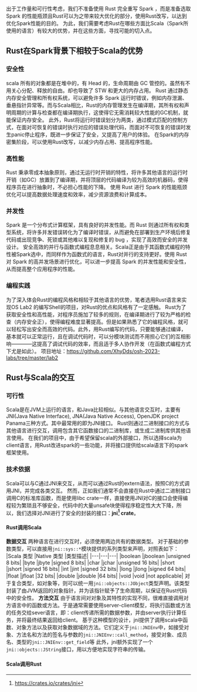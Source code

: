 出于工作量和可行性考虑，我们不准备使用 Rust 完全重写 Spark ，而是准备选取 Spark 的性能瓶颈且Rust可以为之带来较大优化的部分，使用Rust改写，以达到优化Spark性能的目的。
为此，我们需要考虑Rust在哪些方面比Scala（Spark所使用的语言）有较大的优势，并在这些方面，寻找可能的切入点。
## Rust在Spark背景下相较于Scala的优势
### 安全性
scala 所有的对象都是在堆中的，有 Head 的，生命周期由 GC 管控的。虽然有不用关心分配、释放的自由。却也导致了 STW 和更大的内存占用。
Rust 通过静态内存安全管理和所有权系统，可以避免许多 Spark 运行时错误，例如内存泄漏、垂悬指针异常等。而与Scala相比，Rust的内存管理发生在编译期，其所有权和声明周期的计算与检查都在编译期执行，这使得它无需消耗较大性能的GC机制，就能保证内存安全。
此外，Rust将运行时错误划分为两类，通过模式匹配的控制方式，在面对可恢复的错误时执行对应的错误处理代码，而面对不可恢复的错误时发生panic停止程序，既进一步保证了安全，又提高了用户的体验。
在Spark的内存密集阶段，可以使用Rust改写，以减少内存占用、提高程序性能。
### 高性能
Rust 秉承零成本抽象原则，通过无运行时开销的特性，将许多其他语言的运行时开销（如GC）放置到了编译期，并将顶层的代码编译为较为高效的机器码，使得程序员在进行抽象时，不必担心性能的下降。
使用 Rust 进行 Spark 的性能瓶颈优化可以提高数据处理速度和效率，减少资源浪费和计算成本。
### 并发性
Spark 是一个分布式计算框架，具有良好的并发性能。而 Rust 则通过所有权和类型系统，将许多并发错误转化为了编译时错误，从而避免在部署到生产环境后修复代码或出现竞争、死锁或其他难以复现和修复的 bug ，实现了高效而安全的并发设计。
安全高效的并行与函数式编程息息相关。Scala正是由于其函数式编程的特性被Spark选中，而同样作为函数式的语言，Rust对并行的支持更好。使用 Rust 对 Spark 的高并发场景进行优化，可以进一步提高 Spark 的并发性能和安全性，从而提高整个应用程序的性能。
### 编程实践
为了深入体会Rust的编程风格和相较于其他语言的优势，笔者选用Rust语言来实现OS Lab2 的编写Shell的项目，对Rust的优点和风格有了一定感触。
Rust为了获取安全性和高性能，对程序员施加了较多的规则，在编译期进行了较为严格的检查（内存安全正），使得编程难度显著提高。但是如果熟悉了它的编程风格，就可以轻松写出安全而高效的代码。此外，用Rust编写的代码，只要能够通过编译，基本就可以正常运行，且在调试代码时，可以分模块测试而不用担心它们的互相影响————这提高了调试代码的效率，而且适于多人协作开发（在函数式编程方式下尤是如此）。
项目地址：https://github.com/XhyDds/osh-2023-labs/tree/master/lab2

## Rust与Scala的交互
<!-- 除了考虑Rust的优势以外，因为我们只对Spark的部分组件重写，所以还需要考虑Rust与Scala的交互问题。
### 主体语言的选取： Rust 或 Scala
由于Spark已经有了丰富的生态，出于兼容生态的考虑，我们选择将Rust改写的部分作为内部接口，而将Scala作为主体语言，调用Rust代码提供的接口，适当修改Spark的内部实现，而保留其外部接口不变，以兼容其生态，让用户可以在不改变Spark使用方式的前提下而获得更好的性能和安全保证。
### FFI
Rust 不支持源代码级别直接与其他语言的交互， 也就是说不支持直接在Rust code 中直接内嵌其他编程语言代码，而只支持以二进制库的方式来互相调用，所以语言界限清晰明确，避免了许多问题。
总的来说，Rust可以与C较为方便地交互，从而可以与C交互的语言，大多都能与Rust进行交互。Scala作为JVM上的语言，与Java相近，而Java与C可以通过JNI协议进行交互（会丢失JVM的跨平台性）。所以，我们这里也遵循从C到Java到Scala的顺序，逐步实现Rust与Scala的交互。

#### 静态库与动态库的选取
静态库：
1. 静态库对函数库的链接在编译时期完成。
2. 程序在运行时与函数库无关，方便移植。
3. 浪费空间和资源，因为所有相关的目标文件与牵涉到的函数库被链接合成一个可执行文件。
动态库：
1. 动态库把对一些库函数的链接载入推迟到程序运行的时期。
2. 可以实现进程之间的资源共享。
3. 对于用户而言，程序升级更简单。
4. 链接载入可完全由程序员在程序代码中控制。
#### 编程实例 -->
### 可行性
Scala是在JVM上运行的语言，和Java比较相似。与其他语言交互时，主要有JNI(Java Native Interface), JNA(Java Native Access), OpenJDK project Panama三种方式。其中最常用的即为JNI接口。
Rust则通过二进制接口的方式与其他语言进行交互，调用包含其它函数接口的二进制库，或生成二进制库供其他语言使用。
在我们的项目中，由于希望保留scala的外部接口，所以选择scala为client语言，用Rust改进spark的一些功能，并将接口提供给scala语言下的spark框架使用。

### 技术依据
Scala可以与C通过JNI来交互，从而可以通过Rust的extern语法，按照C的方式调用JNI，并完成各类交互。
然而，正如我们通常不会直接在Rust中通过二进制接口调用C的标准库函数，而是使用libc crate一样，直接使用JNI对C的接口会使得编程较为繁琐且不够安全，代码中的大量unsafe块使得程序稳定性大大下降，所以，我们选择对JNI进行了安全的封装的接口：**jni[^1] crate**。
#### Rust调用Scala
**数据交互**
两种语言在进行交互时，必须使用两边共有的数据类型。
对于基础的参数类型，可以直接用`jni::sys::*`模块提供的系列类型来声明，对照表如下：
|Scala 类型  |Native 类型 |类型描述|
|---|---|---|
|boolean    |jboolean	|unsigned 8 bits|
|byte	    |jbyte	    |signed 8 bits|
|char	    |jchar	    |unsigned 16 bits|
|short	    |jshort	    |signed 16 bits|
|int	    |jint	    |signed 32 bits|
|long	    |jlong	    |signed 64 bits|
|float	    |jfloat	    |32 bits|
|double	    |jdouble	|64 bits|
|void	    |void	    |not applicable|
对于复合类型，如对象等，则可以统一用`jni::objects::JObject`类型声明。该类型封装了由JVM返回的对象指针，并为该指针赋予了生命周期，以保证在Rust代码中的安全性。
**方法交互**
由于语言间对对象及其特性的实现不同，很难直接调用对方语言中的函数或方法。于是通常需要使用server-client模型，将执行函数或方法的任务交给sever语言，即：client传递所需的数据参数，并由server执行计算任务，并将最终结果返回给client。
基于这种模型的设计，jni提供了调用scala中函数、对象方法以及获取对象数据域的方法。它们定义于`jni::JNIEnv`中，如接受对象、方法名和方法的签名与参数的`jni::JNIEnv::call_method`，接受对象、成员名、类型的`jni::JNIEnv::get_field`等
此外，jni额外实现了一个`jni::objects::JString`接口，用以方便地实现字符串的传输。
#### Scala调用Rust




[^1]: https://crates.io/crates/jni